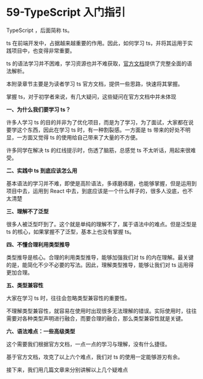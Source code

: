# 59-TypeScript 入门指引

TypeScript ，后面简称 ts。

ts 在前端开发中，占据越来越重要的作用。因此，如何学习 ts，并将其运用于实践项目中，也变得非常重要。

ts 的语法学习并不困难，学习资源也并不难获取，[官方文档](https://www.tslang.cn/docs/release-notes/typescript-3.1.html)提供了完整全面的语法解析。

本附录章节主要是为读者学习 ts 官方文档，提供一些思路，快速将其掌握。

掌握 ts，对于初学者来说，有几大疑问，这些疑问在官方文档中并未体现

**一、为什么我们要学习 ts？**

许多人学习 ts 的目的并非为了优化项目，而是为了学习，为了面试，大家都在说要学这个东西，因此在学习 ts 时，有一种割裂感。一方面是 ts 带来的好处不明显，一方面又觉得 ts 的使用给自己带来了大量的不方便。

许多同学在解决 ts 的红线提示时，伤透了脑筋，总感觉 ts 不太听话，用起来很难受。

**二、实践中 ts 到底应该怎么用**

基本语法的学习并不难，即使是高阶语法，多琢磨琢磨，也能够掌握，但是运用到项目中去，运用到 React 中去，到底应该是一个什么样子的，很多人没底，也不太清楚

**三、理解不了泛型**

很多人被泛型吓到了。这个就是单纯的理解不了，属于语法中的难点。但是泛型是 ts 的核心，如果掌握不了泛型，基本上也没有掌握 ts。

**四、不懂合理利用类型推导**

类型推导是核心。合理的利用类型推导，能够加强我们对 ts 的内在理解。最关键的是，能简化不少不必要的写法。因此，理解类型推导，能够让我们对 ts 运用得更加合理。

**五、类型兼容性**

大家在学习 ts 时，往往会忽略类型兼容性的重要性。

不理解类型兼容性，就容易在使用时出现很多无法理解的错误。实际使用时，往往需要对各种类型声明进行融合，而要合理的融合，那么类型兼容性就是关键。

**六、语法难点：一些高级类型**

这个需要我们根据官方文档，一点一点的学习与理解，没有什么捷径。

基于官方文档，攻克了以上六个难点，我们对 ts 的使用一定能够游刃有余。

接下来，我们用几篇文章来分别讲解以上几个疑难点